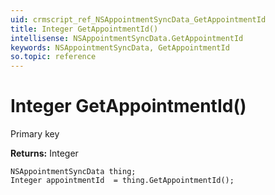 ```yaml
---
uid: crmscript_ref_NSAppointmentSyncData_GetAppointmentId
title: Integer GetAppointmentId()
intellisense: NSAppointmentSyncData.GetAppointmentId
keywords: NSAppointmentSyncData, GetAppointmentId
so.topic: reference
---
```


# Integer GetAppointmentId()

Primary key

**Returns:** Integer

```crmscript
NSAppointmentSyncData thing;
Integer appointmentId  = thing.GetAppointmentId();
```


